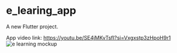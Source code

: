 # e_learing_app

A new Flutter project.

App video link: https://youtu.be/SE4jMKvTsfI?si=Vxgxstp3zHpoH9r1
![e learning mockup](https://github.com/devjaimul/e_learing_app/assets/105303801/e05a47dc-043b-4ebd-b099-766bde1495bb)

